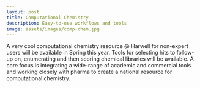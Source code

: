 ```yaml
---
layout: post
title: Computational Chemistry
description: Easy-to-use workflows and tools
image: assets/images/comp-chem.jpg
---
```


A very cool computational chemistry resource @ Harwell for non-expert users will be available in Spring this year.
Tools for selecting hits to follow-up on, enumerating and then scoring chemical libraries will be available.
A core focus is integrating a wide-range of academic and commercial tools and working closely with pharma to create a national resource for computational chemistry.
